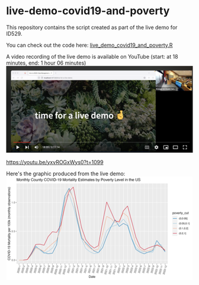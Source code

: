 # live-demo-covid19-and-poverty

This repository contains the script created as part of the live demo for ID529. 

You can check out the code here: 
<a href="live_demo_covid19_and_poverty.R">live_demo_covid19_and_poverty.R</a>

A video recording of the live demo is available on YouTube (start: at 18 minutes, end: 1 hour 06 minutes)
[![youtube video recording of class](youtube_video.png)](https://youtu.be/yxvROGxWys0?t=1099)

https://youtu.be/yxvROGxWys0?t=1099

Here's the graphic produced from the live demo:
![the graphic produced from the demo](covid19_rates_and_poverty_levels.png)

